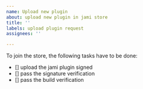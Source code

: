 ```yaml
---
name: Upload new plugin
about: upload new plugin in jami store
title: ''
labels: upload plugin request
assignees: ''

---
```


To join the store, the following tasks have to be done:
- [] upload the jami plugin signed
- [] pass the signature verification
- [] pass the build verification
